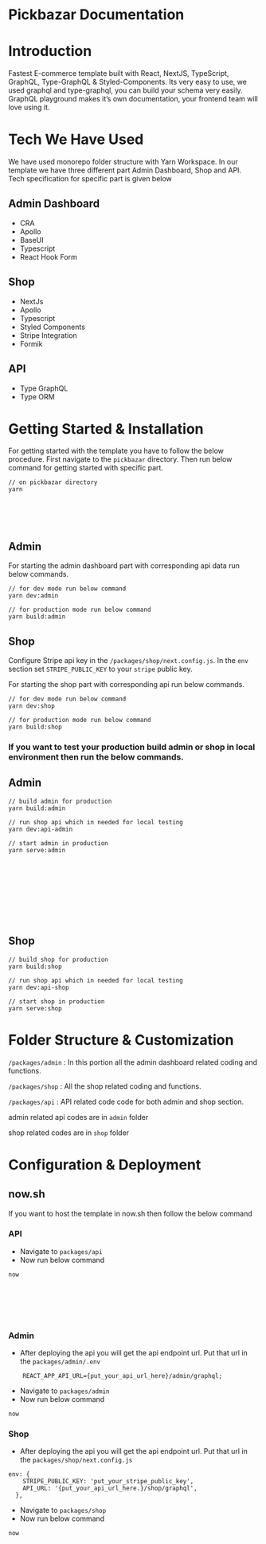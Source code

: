# Pickbazar Documentation

# Introduction

Fastest E-commerce template built with React, NextJS, TypeScript, GraphQL, Type-GraphQL & Styled-Components. Its very
easy to use, we used graphql and type-graphql, you can build your schema very easily. GraphQL playground makes it’s own
documentation, your frontend team will love using it.

# Tech We Have Used

We have used monorepo folder structure with Yarn Workspace. In our template we have three different part Admin
Dashboard, Shop and API. Tech specification for specific part is given below

## Admin Dashboard

- CRA
- Apollo
- BaseUI
- Typescript
- React Hook Form

## Shop

- NextJs
- Apollo
- Typescript
- Styled Components
- Stripe Integration
- Formik

## API

- Type GraphQL
- Type ORM

# Getting Started & Installation

For getting started with the template you have to follow the below procedure. First navigate to the `pickbazar`
directory. Then run below command for getting started with specific part.

```
// on pickbazar directory
yarn
```

<br><br><br>

## Admin

For starting the admin dashboard part with corresponding api data run below commands.

```
// for dev mode run below command
yarn dev:admin

// for production mode run below command
yarn build:admin
```

## Shop

Configure Stripe api key in the `/packages/shop/next.config.js`. In the `env` section set `STRIPE_PUBLIC_KEY` to
your `stripe` public key.

For starting the shop part with corresponding api run below commands.

```
// for dev mode run below command
yarn dev:shop

// for production mode run below command
yarn build:shop
```

### If you want to test your production build admin or shop in local environment then run the below commands.

## Admin

```
// build admin for production
yarn build:admin

// run shop api which in needed for local testing
yarn dev:api-admin

// start admin in production
yarn serve:admin
```

<br><br><br><br><br><br><br>

## Shop

```
// build shop for production
yarn build:shop

// run shop api which in needed for local testing
yarn dev:api-shop

// start shop in production
yarn serve:shop
```

# Folder Structure & Customization

`/packages/admin` : In this portion all the admin dashboard related coding and functions.

`/packages/shop` : All the shop related coding and functions.

`/packages/api` : API related code code for both admin and shop section.

admin related api codes are in `admin` folder

shop related codes are in `shop` folder

# Configuration & Deployment

## now.sh

If you want to host the template in now.sh then follow the below command

### API

- Navigate to `packages/api`
- Now run below command

```
now
```

<br><br><br><br>

### Admin

- After deploying the api you will get the api endpoint url. Put that url in the `packages/admin/.env`

```
    REACT_APP_API_URL={put_your_api_url_here}/admin/graphql;
```

- Navigate to `packages/admin`
- Now run below command

```
now
```

### Shop

- After deploying the api you will get the api endpoint url. Put that url in the `packages/shop/next.config.js`

```
env: {
    STRIPE_PUBLIC_KEY: 'put_your_stripe_public_key',
    API_URL: '{put_your_api_url_here.}/shop/graphql',
  },
```

- Navigate to `packages/shop`
- Now run below command

```
now
```
